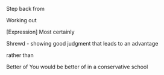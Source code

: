 


Step back from

Working out

[Expression] Most certainly

Shrewd - showing good judgment that leads to an advantage
> 

rather than

Better of
You would be better of in a conservative school
